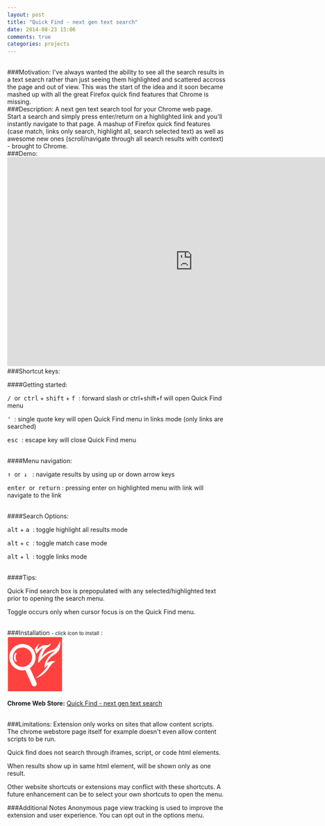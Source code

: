 ```yaml
---
layout: post
title: "Quick Find - next gen text search"
date: 2014-08-23 15:06
comments: true
categories: projects
---
```

<br>
###Motivation:
I've always wanted the ability to see all the search results in a text search rather than just seeing them highlighted and scattered accross the page and out of view. This was the start of the idea and it soon became mashed up with all the great Firefox quick find features that Chrome is missing.

<br>
###Description:
A next gen text search tool for your Chrome web page. Start a search and simply press enter/return on a highlighted link and you'll instantly navigate to that page. A mashup of Firefox quick find features (case match, links only search, highlight all, search selected text) as well as awesome new ones (scroll/navigate through all search results with context) - brought to Chrome.

<br>
###Demo:
<iframe width="853" height="480" src="http://www.youtube.com/embed/x2PEyTyJ6iM?" frameborder="0" allowfullscreen></iframe>

<br>
###Shortcut keys:

####Getting started:

<kbd class="light">/</kbd>&nbsp; or  &nbsp;<kbd class="light">ctrl</kbd> + <kbd class="light">shift</kbd> + <kbd class="light">f</kbd>&nbsp;&nbsp;: forward slash or ctrl+shift+f will open Quick Find menu

<kbd class="light">'</kbd>&nbsp;&nbsp;: single quote key will open Quick Find menu in links mode (only links are searched)

<kbd class="light">esc</kbd>&nbsp;&nbsp;: escape key will close Quick Find menu

<br>
####Menu navigation:

<kbd class="light">&#8593;</kbd>&nbsp; or &nbsp;<kbd class="light">&#8595;</kbd>
&nbsp;&nbsp;: navigate results by using up or down arrow keys

<kbd class="light">enter</kbd>&nbsp; or &nbsp;<kbd class="light">return</kbd> : pressing enter on highlighted menu with link will navigate to the link

<br>
####Search Options:

<kbd class="light">alt</kbd> + <kbd class="light">a</kbd>&nbsp;&nbsp;: toggle highlight all results mode

<kbd class="light">alt</kbd> + <kbd class="light">c</kbd>&nbsp;&nbsp;: toggle match case mode

<kbd class="light">alt</kbd> + <kbd class="light">l</kbd>&nbsp;&nbsp;: toggle links mode

<br>
####Tips:

Quick Find search box is prepopulated with any selected/highlighted text prior to opening the search menu.

Toggle occurs only when cursor focus is on the Quick Find menu.

<br>
###Installation <small> - click icon to install</small> :

<div class="install-wrapper">
    <img src="../images/quickFind/icon128.png" onclick="chrome.webstore.install('https://chrome.google.com/webstore/detail/dejblhmebonldngnmeidliaifgiagcjj')" id="install-button-quick-find" class="install-button"></img>
    <h4 id="installed-message-quick-find" class="installed-message" style="display: none;">Already Installed. =)</h4>
</div>
<script>
$('head').append('<link rel="chrome-webstore-item" href="https://chrome.google.com/webstore/detail/dejblhmebonldngnmeidliaifgiagcjj">');
if (chrome.app.isInstalled) {
  $('#install-button-quick-find').hide();
  $('#installed-message-quick-find').show();
}
</script>

**Chrome Web Store:** <a href="https://chrome.google.com/webstore/detail/quick-find-next-gen-text/dejblhmebonldngnmeidliaifgiagcjj" target="_blank">Quick Find - next gen text search</a>

<br>
###Limitations:
Extension only works on sites that allow content scripts. The chrome webstore page itself for example doesn't even allow content scripts to be run.

Quick find does not search through iframes, script, or code html elements.

When results show up in same html element, will be shown only as one result.

Other website shortcuts or extensions may conflict with these shortcuts. A future enhancement can be to select your own shortcuts to open the menu.

###Additional Notes
Anonymous page view tracking is used to improve the extension and user experience. You can opt out in the options menu.